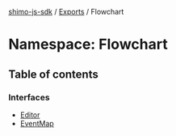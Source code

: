 [shimo-js-sdk](/README.md) / [Exports](/modules.md) / Flowchart

# Namespace: Flowchart

## Table of contents

### Interfaces

- [Editor](/interfaces/Flowchart.Editor.md)
- [EventMap](/interfaces/Flowchart.EventMap.md)
